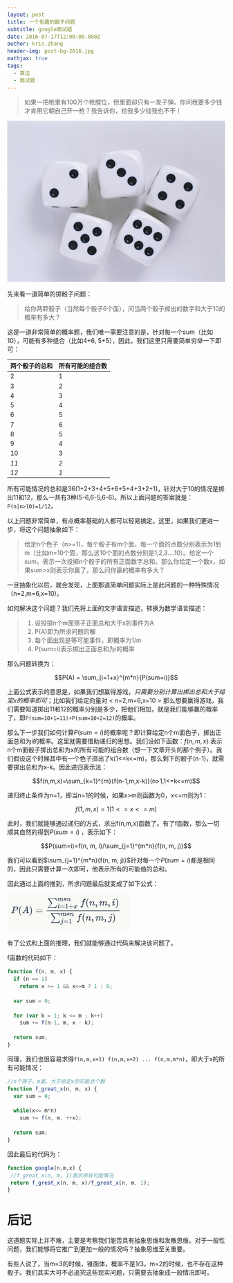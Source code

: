 ```yaml
---
layout: post
title: 一个有趣的骰子问题
subtitle: google面试题
date: 2016-07-17T12:00:00.000Z
author: kris.zhang
header-img: post-bg-2016.jpg
mathjax: true
tags:
  - 算法
  - 面试题
---
```


> 如果一把枪里有100万个枪膛位，但里面却只有一发子弹。你问我要多少钱才肯用它朝自己开一枪？我告诉你，给我多少钱我也不干！

![筛子图片](shaizi_google/shaizi.jpg)

先来看一道简单的掷骰子问题：

> 给你两颗骰子（当然每个骰子6个面），问当两个骰子掷出的数字和大于10的概率有多大？

这是一道非常简单的概率题，我们唯一需要注意的是，针对每一个sum（比如10），可能有多种组合（比如4+6, 5+5），因此，我们这里只需要简单穷举一下即可：

两个骰子的总和 | 所有可能的组合数
------- | --------
2       | 1
3       | 2
4       | 3
5       | 4
6       | 5
7       | 6
8       | 5
9       | 4
10      | 3
_11_    | _2_
_12_    | _1_

所有可能情况的总和是36(1+2+3+4+5+6+5+4+3+2+1)，针对大于10的情况是掷出11和12，那么一共有3种(5-6,6-5,6-6)。所以上面问题的答案就是：`P(n|n>10)=1/12`。

以上问题非常简单，有点概率基础的人都可以轻易搞定。这里，如果我们更进一步，将这个问题抽象如下：

> 给定n个色子（n>=1)，每个骰子有m个面，每一个面的点数分别表示为1到m（比如m=10个面，那么这10个面的点数分别是1,2,3....10）。给定一个sum，表示一次投掷n个骰子的所有正面数字总和。那么你给定一个数x，如果sum>x则表示你赢了，那么问你赢的概率有多大？

一旦抽象化以后，就会发现，上面那道简单问题实际上是此问题的一种特殊情况（n=2,m=6,x=10)。

如何解决这个问题？我们先将上面的文字语言描述，转换为数学语言描述：

> 1. 设投掷n个m面筛子正面总和大于x的事件为A
> 2. P(A)即为所求问题的解
> 3. 每个面出现是等可能事件，即概率为1/m
> 4. P(sum=i)表示掷出正面总和为i的概率

那么问题转换为：

$$P(A) = \sum_{i=1+x}^{m*n}{P(sum=i)}$$

上面公式表示的意思是，如果我们想赢得游戏，_只需要分别计算出掷出总和大于给定x的概率即可_；比如我们给定向量对 < n=2,m=6,x=10 > 那么想要赢得游戏，我们需要知道掷出11和12的概率分别是多少，把他们相加，就是我们能够赢的概率了，即`P(sum=10+1=11)+P(sum=10+2=12)`的概率。

那么下一步我们如何计算$P(sum=i)$的概率呢？即计算给定n个m面色子，掷出正面总和为i的概率。这里就需要借助递归的思想。我们设如下函数：$f(n,m,x)$ 表示n个m面骰子掷出总和为x的所有可能的组合数（想一下文章开头的那个例子）。我们假设这个时候其中有一个色子掷出了k(1<=k<=m)，那么剩下的骰子(n-1)，就需要掷出总和为x-k。因此递归表示法：

$$f(n,m,x)=\sum_{k=1}^{m}{f(n-1,m,x-k)}(n>1,1<=k<=m)$$

递归终止条件为n=1，即当n=1的时候，如果x>m则函数为0，x<=m则为1：

$$f(1,m,x)=1(1<=x<=m)$$

此时，我们就能够通过递归的方式，求出f(n,m,x)函数了。有了f函数，那么一切顺其自然的得到$P(sum=i)$ ，表示如下：

$$P(sum=i)=f(n, m, i)/\sum_{j=1}^{m*n}{f(n, m, j)}$$

我们可以看到$\sum_{j=1}^{m*n}{f(n, m, j)}$针对每一个$P(sum=i)$都是相同的，因此只需要计算一次即可，他表示所有的可能值的总和。

因此通过上面的推到，所求问题最后就变成了如下公式：

![latone](shaizi_google/lastone.png)

有了公式和上面的推理，我们就能够通过代码来解决该问题了。

f函数的代码如下：

```javascript
function f(n, m, x) {
  if (n == 1)
    return x >= 1 && x<=m ? 1 : 0;

  var sum = 0;

  for (var k = 1; k <= m ; k++)
    sum += f(n-1, m, x - k);

  return sum;
}
```

同理，我们也很容易求得`f(n,m,x+1) f(n,m,x+2) ... f(n,m,m*n)`，即大于x的所有可能情况：

```javascript
//n个筛子，m面，大于给定x的可能总个数
function f_great_x(n, m, x) {
  var sum = 0;

  while(x<= m*n)
    sum += f(n, m, ++x);

  return sum;
}
```

因此最后的代码为：

```javascript
function google(n,m,x) {
 //f_great_x(n, m, 1)表示所有可能情况
 return f_great_x(n, m, x)/f_great_x(n, m, 1);
}
```

# 后记

这道题实际上并不难，主要是考察我们能否具有抽象思维和发散思维。对于一般性问题，我们能够将它推广到更加一般的情况吗？抽象思维至关重要。

有些人说了，当m=3的时候，锥面体，概率不是1/3，m=2的时候，也不存在这种骰子。我们其实大可不必追究这些现实问题，只需要去抽象成一般情况即可。
